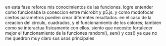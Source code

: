 en esta fase reforce mis conocimientos de las funciones. logre entender como funcionaba la coneccion entre microbit y p5.js. y como modofocar ciertos parametros pueden crear diferentes resultados.
en el caso de la creacion del circulo, cuadrados, y el funcionamiento de los colores; tambien como se interactua fisicamente con ellos. siento que necesito fortalecer mejor el funcionamiento de la funciones 
random(), sen() y cos() ya que no me quedron muy claro sus usos principales 







